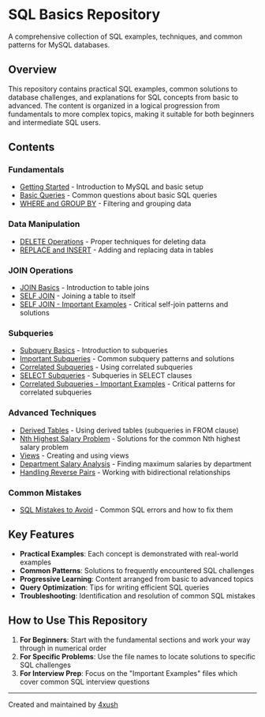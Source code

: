# SQL Basics Repository

A comprehensive collection of SQL examples, techniques, and common patterns for MySQL databases.

## Overview

This repository contains practical SQL examples, common solutions to database challenges, and explanations for SQL concepts from basic to advanced. The content is organized in a logical progression from fundamentals to more complex topics, making it suitable for both beginners and intermediate SQL users.

## Contents

### Fundamentals

- [Getting Started](./mysql/00-GETTING_STARTED.md) - Introduction to MySQL and basic setup
- [Basic Queries](./mysql/01-BASIC_DOUBT.md) - Common questions about basic SQL queries
- [WHERE and GROUP BY](./mysql/003-WHERE_GROUPBY.md) - Filtering and grouping data

### Data Manipulation

- [DELETE Operations](./mysql/02-DELETE.md) - Proper techniques for deleting data
- [REPLACE and INSERT](./mysql/03-REPLACE_INSERT.md) - Adding and replacing data in tables

### JOIN Operations

- [JOIN Basics](./mysql/04-JOIN_BASICS.md) - Introduction to table joins
- [SELF JOIN](./mysql/05-SELF_JOIN.md) - Joining a table to itself
- [SELF JOIN - Important Examples](./mysql/06-SELF_JOIN%20-%20IMP.md) - Critical self-join patterns and solutions

### Subqueries

- [Subquery Basics](./mysql/07-SUB_QUERY.md) - Introduction to subqueries
- [Important Subqueries](./mysql/08-SUB_QUERY_IMP.md) - Common subquery patterns and solutions
- [Correlated Subqueries](./mysql/09-CORRELATED_SUBQ.md) - Using correlated subqueries
- [SELECT Subqueries](./mysql/10-SELECT_ONE.md) - Subqueries in SELECT clauses
- [Correlated Subqueries - Important Examples](./mysql/11-CORRELATED_IMP.md) - Critical patterns for correlated subqueries

### Advanced Techniques

- [Derived Tables](./mysql/12-DERIVED_TABLE.md) - Using derived tables (subqueries in FROM clause)
- [Nth Highest Salary Problem](./mysql/13-Nth_SALARY.md) - Solutions for the common Nth highest salary problem
- [Views](./mysql/14-VIEWS_BASICS.md) - Creating and using views
- [Department Salary Analysis](./mysql/15-SALARY_PER_DEPT.md) - Finding maximum salaries by department
- [Handling Reverse Pairs](./mysql/16-REVERSE_PAIR.md) - Working with bidirectional relationships

### Common Mistakes

- [SQL Mistakes to Avoid](./mysql/COMMON_MISTAKE.md) - Common SQL errors and how to fix them

## Key Features

- **Practical Examples**: Each concept is demonstrated with real-world examples
- **Common Patterns**: Solutions to frequently encountered SQL challenges
- **Progressive Learning**: Content arranged from basic to advanced topics
- **Query Optimization**: Tips for writing efficient SQL queries
- **Troubleshooting**: Identification and resolution of common SQL mistakes

## How to Use This Repository

1. **For Beginners**: Start with the fundamental sections and work your way through in numerical order
2. **For Specific Problems**: Use the file names to locate solutions to specific SQL challenges
3. **For Interview Prep**: Focus on the "Important Examples" files which cover common SQL interview questions


---

Created and maintained by [4xush](https://github.com/4xush)
